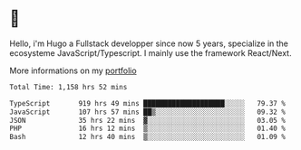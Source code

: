 # 👋 

Hello, i'm Hugo a Fullstack developper since now 5 years, specialize in the ecosysteme JavaScript/Typescript. I mainly use the framework React/Next.

More informations on my [portfolio](https://hcampos.fr)

<!--START_SECTION:waka-->

```txt
Total Time: 1,158 hrs 52 mins

TypeScript       919 hrs 49 mins ████████████████████░░░░░   79.37 %
JavaScript       107 hrs 57 mins ██▒░░░░░░░░░░░░░░░░░░░░░░   09.32 %
JSON             35 hrs 22 mins  ▓░░░░░░░░░░░░░░░░░░░░░░░░   03.05 %
PHP              16 hrs 12 mins  ▒░░░░░░░░░░░░░░░░░░░░░░░░   01.40 %
Bash             12 hrs 40 mins  ▒░░░░░░░░░░░░░░░░░░░░░░░░   01.09 %
```

<!--END_SECTION:waka-->
